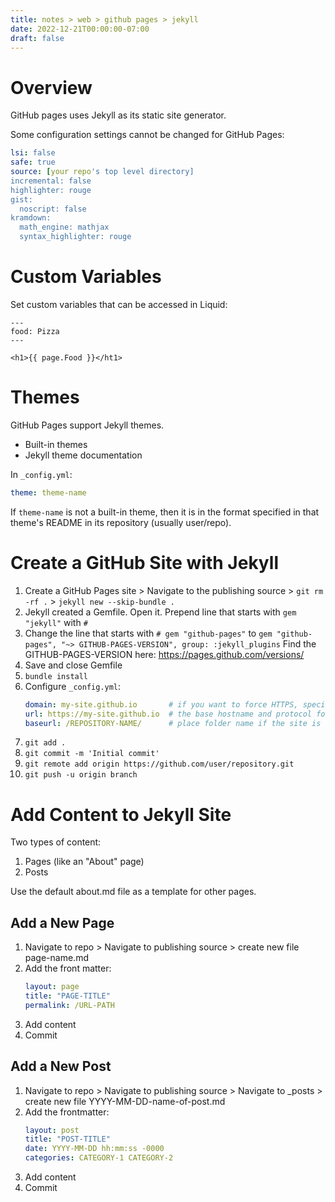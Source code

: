 ```yaml
---
title: notes > web > github pages > jekyll
date: 2022-12-21T00:00:00-07:00
draft: false
---
```


# Overview
GitHub pages uses Jekyll as its static site generator.

Some configuration settings cannot be changed for GitHub Pages:
```yaml
lsi: false
safe: true
source: [your repo's top level directory]
incremental: false
highlighter: rouge
gist:
  noscript: false
kramdown:
  math_engine: mathjax
  syntax_highlighter: rouge
```

# Custom Variables
Set custom variables that can be accessed in Liquid:
```
---
food: Pizza
---

<h1>{{ page.Food }}</ht1>
```

# Themes
GitHub Pages support Jekyll themes.
- Built-in themes
- Jekyll theme documentation

In `_config.yml`:  
```yaml
theme: theme-name
```

If `theme-name` is not a built-in theme, then it is in the format specified in that theme's README in its repository (usually user/repo).

# Create a GitHub Site with Jekyll
1. Create a GitHub Pages site > Navigate to the publishing source > `git rm -rf .` > `jekyll new --skip-bundle .`
2. Jekyll created a Gemfile.  Open it.  Prepend line that starts with `gem "jekyll"` with `#`
3. Change the line that starts with `# gem "github-pages"` 
to `gem "github-pages", "~> GITHUB-PAGES-VERSION", group: :jekyll_plugins`
Find the GITHUB-PAGES-VERSION here: https://pages.github.com/versions/
1. Save and close Gemfile
2. `bundle install`
3. Configure `_config.yml`:  
    ```yaml
    domain: my-site.github.io       # if you want to force HTTPS, specify the domain without the http at the start, e.g. example.com
    url: https://my-site.github.io  # the base hostname and protocol for your site, e.g. http://example.com
    baseurl: /REPOSITORY-NAME/      # place folder name if the site is served in a subfolder
    ```
4. `git add .`
5. `git commit -m 'Initial commit'`
6. `git remote add origin https://github.com/user/repository.git`
7.  `git push -u origin branch`
	
# Add Content to Jekyll Site
Two types of content:
1. Pages (like an "About" page)
2. Posts

Use the default about.md file as a template for other pages.

## Add a New Page
1. Navigate to repo > Navigate to publishing source > create new file page-name.md
2. Add the front matter:
    ```yaml
	layout: page
	title: "PAGE-TITLE"
	permalink: /URL-PATH
    ```
3. Add content
4. Commit

## Add a New Post
1. Navigate to repo > Navigate to publishing source > Navigate to _posts > create new file YYYY-MM-DD-name-of-post.md
1. Add the frontmatter:
    ```yaml
	layout: post
	title: "POST-TITLE"
	date: YYYY-MM-DD hh:mm:ss -0000
	categories: CATEGORY-1 CATEGORY-2
    ```
2. Add content
3. Commit
